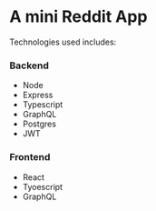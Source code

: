 # A mini Reddit App
Technologies used includes:

### Backend
* Node
* Express
* Typescript
* GraphQL
* Postgres
* JWT

### Frontend
* React
* Tyoescript
* GraphQL
